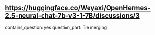 ## https://huggingface.co/Weyaxi/OpenHermes-2.5-neural-chat-7b-v3-1-7B/discussions/3

contains_question: yes
question_part: Tie merging
